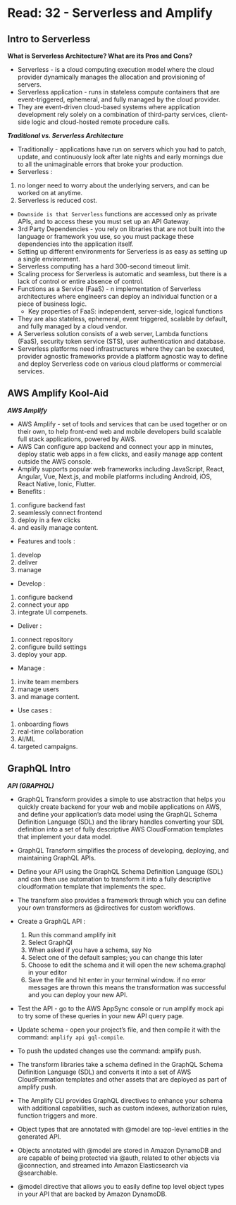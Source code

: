 # Read: 32 - Serverless and Amplify

## Intro to Serverless

**What is Serverless Architecture? What are its Pros and Cons?**

* Serverless - is a cloud computing execution model where the cloud provider dynamically manages the allocation and provisioning of servers.
* Serverless application - runs in stateless compute containers that are event-triggered, ephemeral, and fully managed by the cloud provider.
* They are event-driven cloud-based systems where application development rely solely on a combination of third-party services, client-side logic and cloud-hosted remote procedure calls.

***Traditional vs. Serverless Architecture***

* Traditionally - applications have run on servers which you had to patch, update, and continuously look after late nights and early mornings due to all the unimaginable errors that broke your production.
* Serverless :

1. no longer need to worry about the underlying servers, and can be worked on at anytime.
2. Serverless is reduced cost.

* ``Downside is that Serverless`` functions are accessed only as private APIs, and to access these you must set up an API Gateway.
* 3rd Party Dependencies - you rely on libraries that are not built into the language or framework you use, so you must package these dependencies into the application itself.
* Setting up different environments for Serverless is as easy as setting up a single environment.
* Serverless computing has a hard 300-second timeout limit.
* Scaling process for Serverless is automatic and seamless, but there is a lack of control or entire absence of control.
* Functions as a Service (FaaS) - n implementation of Serverless architectures where engineers can deploy an individual function or a piece of business logic.
  * Key properties of FaaS: independent, server-side, logical functions
* They are also stateless, ephemeral, event triggered, scalable by default, and fully managed by a cloud vendor.
* A Serverless solution consists of a web server, Lambda functions (FaaS), security token service (STS), user authentication and database.
* Serverless platforms need infrastructures where they can be executed, provider agnostic frameworks provide a platform agnostic way to define and deploy Serverless code on various cloud platforms or commercial services.

## AWS Amplify Kool-Aid

***AWS Amplify***

* AWS Amplify - set of tools and services that can be used together or on their own, to help front-end web and mobile developers build scalable full stack applications, powered by AWS.
* AWS Can configure app backend and connect your app in minutes, deploy static web apps in a few clicks, and easily manage app content outside the AWS console.
* Amplify supports popular web frameworks including JavaScript, React, Angular, Vue, Next.js, and mobile platforms including Android, iOS, React Native, Ionic, Flutter.
* Benefits :

1. configure backend fast
2. seamlessly connect frontend
3. deploy in a few clicks
4. and easily manage content.

* Features and tools :

1. develop
2. deliver
3. manage

* Develop :

1. configure backend
2. connect your app
3. integrate UI compenets.

* Deliver :

1. connect repository
2. configure build settings
3. deploy your app.

* Manage :

1. invite team members
2. manage users
3. and manage content.

* Use cases :

1. onboarding flows
2. real-time collaboration
3. AI/ML
4. targeted campaigns.

## GraphQL Intro

***API (GRAPHQL)***

* GraphQL Transform provides a simple to use abstraction that helps you quickly create backend for your web and mobile applications on AWS, and define your application’s data model using the GraphQL Schema Definition Language (SDL) and the library handles converting your SDL definition into a set of fully descriptive AWS CloudFormation templates that implement your data model.
* GraphQL Transform simplifies the process of developing, deploying, and maintaining GraphQL APIs.
* Define your API using the GraphQL Schema Definition Language (SDL) and can then use automation to transform it into a fully descriptive cloudformation template that implements the spec.
* The transform also provides a framework through which you can define your own transformers as @directives for custom workflows.
* Create a GraphQL API :

  1. Run this command amplify init
  2. Select GraphQl
  3. When asked if you have a schema, say No
  4. Select one of the default samples; you can change this later
  5. Choose to edit the schema and it will open the new schema.graphql in your editor
  6. Save the file and hit enter in your terminal window. if no error messages are thrown this means the transformation was successful and you can deploy your new API.

* Test the API - go to the AWS AppSync console or run amplify mock api to try some of these queries in your new API query page.
* Update schema - open your project’s file, and then compile it with the command: ``amplify api gql-compile``.
* To push the updated changes use the command: amplify push.
* The transform libraries take a schema defined in the GraphQL Schema Definition Language (SDL) and converts it into a set of AWS CloudFormation templates and other assets that are deployed as part of amplify push.

* The Amplify CLI provides GraphQL directives to enhance your schema with additional capabilities, such as custom indexes, authorization rules, function triggers and more.
* Object types that are annotated with @model are top-level entities in the generated API.
* Objects annotated with @model are stored in Amazon DynamoDB and are capable of being protected via @auth, related to other objects via @connection, and streamed into Amazon Elasticsearch via @searchable.
* @model directive that allows you to easily define top level object types in your API that are backed by Amazon DynamoDB.
